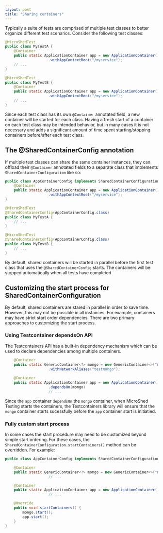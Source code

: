 ```yaml
---
layout: post
title: "Sharing containers"
---
```


Typically a suite of tests are comprised of multiple test classes to better organize different test scenarios. Consider 
the following test classes:

```java
@MicroShedTest
public class MyTestA {
    @Container
    public static ApplicationContainer app = new ApplicationContainer()
                    .withAppContextRoot("/myservice");
    // ...
}

@MicroShedTest
public class MyTestB {
    @Container
    public static ApplicationContainer app = new ApplicationContainer()
                    .withAppContextRoot("/myservice");
    // ...
}
```

Since each test class has its own `@Container` annotated field, a new container will be started for each class. Having a fresh start of
a container on each test class may be intended behavior, but in many cases it is not necessary and adds a significant amount of time spent
starting/stopping containers before/after each test class.

## The @SharedContainerConfig annotation

If multiple test classes can share the same container instances, they can offload their `@Container` annotated fields to a separate class
that implements `SharedContainerConfiguration` like so:

```java
public class AppContainerConfig implements SharedContainerConfiguration {
    @Container
    public static ApplicationContainer app = new ApplicationContainer()
                    .withAppContextRoot("/myservice");
}

@MicroShedTest
@SharedContainerConfig(AppContainerConfig.class)
public class MyTestA {
    // ...
}

@MicroShedTest
@SharedContainerConfig(AppContainerConfig.class)
public class MyTestB {
    // ...
}
```

By default, shared containers will be started in parallel before the first test class that uses the `@SharedContainerConfig` starts. The
containers will be stopped automatically when all tests have completed.

## Customizing the start process for SharedContainerConfiguration

By default, shared containers are stared in parallel in order to save time. However, this may not be possible in all instances. For example,
containers may have strict start order dependencies. There are two primary approaches to customizing the start process.

### Using Testcontainer dependsOn API

The Testcontainers API has a built-in dependency mechanism which can be used to declare dependencies among multiple containers.

```java
    @Container
    public static GenericContainer<?> mongo = new GenericContainer<>("mongo:3.4")
                    .withNetworkAliases("testmongo");
                    
    @Container
    public static ApplicationContainer app = new ApplicationContainer()
                    .dependsOn(mongo)
                    // ...
```

Since the `app` container `dependsOn` the `mongo` container, when MicroShed Testing starts the containers, the Testcontainers library will
ensure that the `mongo` container starts sucessfully before the `app` container start is initiatied. 

### Fully custom start process

In some cases the start procedure may need to be customized beyond simple start ordering. For these cases, the `SharedContainerConfiguration.startContainers()` method can be overridden. For example:

```java
public class AppContainerConfig implements SharedContainerConfiguration {

    @Container
    public static GenericContainer<?> mongo = new GenericContainer<>("mongo:3.4")
                    // ...

    @Container
    public static ApplicationContainer app = new ApplicationContainer()
                    // ...

    @Override
    public void startContainers() {
        mongo.start();
        app.start();
    }
}
```
